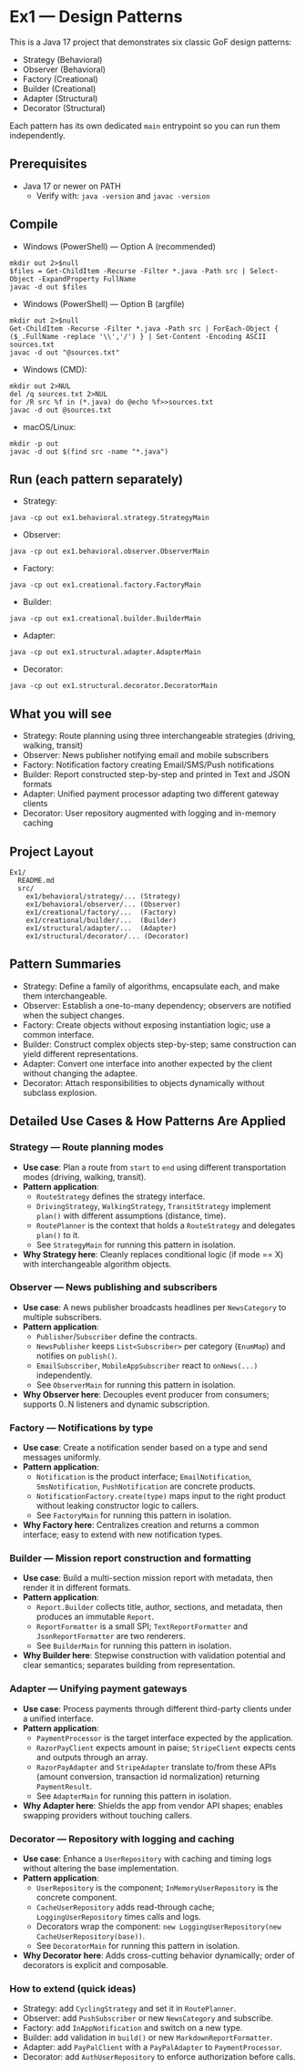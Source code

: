 # Ex1 — Design Patterns

This is a Java 17 project that demonstrates six classic GoF design patterns:
- Strategy (Behavioral)
- Observer (Behavioral)
- Factory (Creational)
- Builder (Creational)
- Adapter (Structural)
- Decorator (Structural)

Each pattern has its own dedicated `main` entrypoint so you can run them independently.

## Prerequisites
- Java 17 or newer on PATH
  - Verify with: `java -version` and `javac -version`

## Compile
- Windows (PowerShell) — Option A (recommended)
```
mkdir out 2>$null
$files = Get-ChildItem -Recurse -Filter *.java -Path src | Select-Object -ExpandProperty FullName
javac -d out $files
```

- Windows (PowerShell) — Option B (argfile)
```
mkdir out 2>$null
Get-ChildItem -Recurse -Filter *.java -Path src | ForEach-Object { ($_.FullName -replace '\\','/') } | Set-Content -Encoding ASCII sources.txt
javac -d out "@sources.txt"
```

- Windows (CMD):
```
mkdir out 2>NUL
del /q sources.txt 2>NUL
for /R src %f in (*.java) do @echo %f>>sources.txt
javac -d out @sources.txt
```

- macOS/Linux:
```
mkdir -p out
javac -d out $(find src -name "*.java")
```

## Run (each pattern separately)
- Strategy:
```
java -cp out ex1.behavioral.strategy.StrategyMain
```
- Observer:
```
java -cp out ex1.behavioral.observer.ObserverMain
```
- Factory:
```
java -cp out ex1.creational.factory.FactoryMain
```
- Builder:
```
java -cp out ex1.creational.builder.BuilderMain
```
- Adapter:
```
java -cp out ex1.structural.adapter.AdapterMain
```
- Decorator:
```
java -cp out ex1.structural.decorator.DecoratorMain
```

## What you will see
- Strategy: Route planning using three interchangeable strategies (driving, walking, transit)
- Observer: News publisher notifying email and mobile subscribers
- Factory: Notification factory creating Email/SMS/Push notifications
- Builder: Report constructed step-by-step and printed in Text and JSON formats
- Adapter: Unified payment processor adapting two different gateway clients
- Decorator: User repository augmented with logging and in-memory caching

## Project Layout
```
Ex1/
  README.md
  src/
    ex1/behavioral/strategy/... (Strategy)
    ex1/behavioral/observer/... (Observer)
    ex1/creational/factory/...  (Factory)
    ex1/creational/builder/...  (Builder)
    ex1/structural/adapter/...  (Adapter)
    ex1/structural/decorator/... (Decorator)
```
## Pattern Summaries
- Strategy: Define a family of algorithms, encapsulate each, and make them interchangeable.
- Observer: Establish a one-to-many dependency; observers are notified when the subject changes.
- Factory: Create objects without exposing instantiation logic; use a common interface.
- Builder: Construct complex objects step-by-step; same construction can yield different representations.
- Adapter: Convert one interface into another expected by the client without changing the adaptee.
- Decorator: Attach responsibilities to objects dynamically without subclass explosion.

## Detailed Use Cases & How Patterns Are Applied

### Strategy — Route planning modes
- **Use case**: Plan a route from `start` to `end` using different transportation modes (driving, walking, transit).
- **Pattern application**:
  - `RouteStrategy` defines the strategy interface.
  - `DrivingStrategy`, `WalkingStrategy`, `TransitStrategy` implement `plan()` with different assumptions (distance, time).
  - `RoutePlanner` is the context that holds a `RouteStrategy` and delegates `plan()` to it.
  - See `StrategyMain` for running this pattern in isolation.
- **Why Strategy here**: Cleanly replaces conditional logic (if mode == X) with interchangeable algorithm objects.

### Observer — News publishing and subscribers
- **Use case**: A news publisher broadcasts headlines per `NewsCategory` to multiple subscribers.
- **Pattern application**:
  - `Publisher`/`Subscriber` define the contracts.
  - `NewsPublisher` keeps `List<Subscriber>` per category (`EnumMap`) and notifies on `publish()`.
  - `EmailSubscriber`, `MobileAppSubscriber` react to `onNews(...)` independently.
  - See `ObserverMain` for running this pattern in isolation.
- **Why Observer here**: Decouples event producer from consumers; supports 0..N listeners and dynamic subscription.

### Factory — Notifications by type
- **Use case**: Create a notification sender based on a type and send messages uniformly.
- **Pattern application**:
  - `Notification` is the product interface; `EmailNotification`, `SmsNotification`, `PushNotification` are concrete products.
  - `NotificationFactory.create(type)` maps input to the right product without leaking constructor logic to callers.
  - See `FactoryMain` for running this pattern in isolation.
- **Why Factory here**: Centralizes creation and returns a common interface; easy to extend with new notification types.

### Builder — Mission report construction and formatting
- **Use case**: Build a multi-section mission report with metadata, then render it in different formats.
- **Pattern application**:
  - `Report.Builder` collects title, author, sections, and metadata, then produces an immutable `Report`.
  - `ReportFormatter` is a small SPI; `TextReportFormatter` and `JsonReportFormatter` are two renderers.
  - See `BuilderMain` for running this pattern in isolation.
- **Why Builder here**: Stepwise construction with validation potential and clear semantics; separates building from representation.

### Adapter — Unifying payment gateways
- **Use case**: Process payments through different third-party clients under a unified interface.
- **Pattern application**:
  - `PaymentProcessor` is the target interface expected by the application.
  - `RazorPayClient` expects amount in paise; `StripeClient` expects cents and outputs through an array.
  - `RazorPayAdapter` and `StripeAdapter` translate to/from these APIs (amount conversion, transaction id normalization) returning `PaymentResult`.
  - See `AdapterMain` for running this pattern in isolation.
- **Why Adapter here**: Shields the app from vendor API shapes; enables swapping providers without touching callers.

### Decorator — Repository with logging and caching
- **Use case**: Enhance a `UserRepository` with caching and timing logs without altering the base implementation.
- **Pattern application**:
  - `UserRepository` is the component; `InMemoryUserRepository` is the concrete component.
  - `CacheUserRepository` adds read-through cache; `LoggingUserRepository` times calls and logs.
  - Decorators wrap the component: `new LoggingUserRepository(new CacheUserRepository(base))`.
  - See `DecoratorMain` for running this pattern in isolation.
- **Why Decorator here**: Adds cross-cutting behavior dynamically; order of decorators is explicit and composable.

### How to extend (quick ideas)
- Strategy: add `CyclingStrategy` and set it in `RoutePlanner`.
- Observer: add `PushSubscriber` or new `NewsCategory` and subscribe.
- Factory: add `InAppNotification` and switch on a new type.
- Builder: add validation in `build()` or new `MarkdownReportFormatter`.
- Adapter: add `PayPalClient` with a `PayPalAdapter` to `PaymentProcessor`.
- Decorator: add `AuthUserRepository` to enforce authorization before calls.
